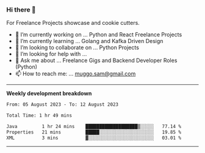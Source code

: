### Hi there 👋 



For Freelance Projects showcase and cookie cutters.

- 🔭 I’m currently working on ... Python and React Freelance Projects
- 🌱 I’m currently learning ... Golang and Kafka Driven Design
- 👯 I’m looking to collaborate on ... Python Projects
- 🤔 I’m looking for help with ...
- 💬 Ask me about ... Freelance Gigs and Backend Developer Roles (Python)
- 📫 How to reach me: ... muggo.sam@gmail.com
---------
**Weekly development breakdown**
<!--START_SECTION:waka-->

```txt
From: 05 August 2023 - To: 12 August 2023

Total Time: 1 hr 49 mins

Java         1 hr 24 mins    ███████████████████▒░░░░░   77.14 %
Properties   21 mins         █████░░░░░░░░░░░░░░░░░░░░   19.85 %
XML          3 mins          ▓░░░░░░░░░░░░░░░░░░░░░░░░   03.01 %
```

<!--END_SECTION:waka-->

----------


